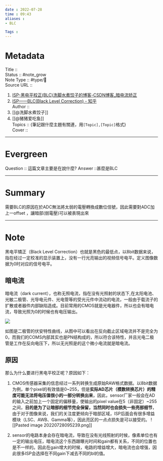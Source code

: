 ```yaml
---
date : 2022-07-28
time : 09:43
aliases :
- BLC

Tags : 
---
```

# Metadata
Title :: <br>
Status :: #note_grow <br>
Note Type :: #type/📰<br>
Source URL ::
1. [ISP-黑电平校正(BLC)洗脚水煮饺子的博客-CSDN博客_暗电流矫正](https://blog.csdn.net/xiaoyouck/article/details/72824534)
2. [ISP——BLC(Black Level Correction) - 知乎](https://zhuanlan.zhihu.com/p/386487708)<br>
Author ::
1. [[@洗脚水煮饺子]]
2. [[@猪猪爱吃鱼]]<br>
Topics :: {筆記跟什麼主題有關連，用`[Topic],[Topic]`格式}<br>
Cover ::

---
# Evergreen
Question :: 這篇文章主要是在說什麼?
Answer ::甚麼是BLC

---

# Summary
 需要BLC的原因在於ADC無法將太弱的電壓轉換成數位信號，因此需要對ADC加上一offset ，讓暗部(弱電壓)可以被表現出來
 
---

# Note

黑电平矯正（Black Level Correction）也就是黑色的最低点，以8bit数据来说，指在经过一定校准的显示装置上，没有一行光亮输出的视频信号电平。定义图像数据为0时对应的信号电平。

## 暗电流

暗电流（dark current），也称无照电流，指在没有光照射的状态下,在太阳电池、光敏二极管、光导电元件、光电管等的受光元件中流动的电流，一般由于载流子的扩散或者器件内部缺陷造成。目前常用的CMOS就是光电器件，所以也会有暗电流，导致光照为0的时候也有电压输出。

![](https://pic2.zhimg.com/80/v2-bb3450e48c26a9553cfcab978a75ccfd_720w.jpg)

如图是二极管的伏安特性曲线，从图中可以看出在反向截止区域电流并不是完全为0，而我们的COMS内部其实也是PN结构成的，所以符合该特性，并且光电二极管是工作在反向电压下，所以无光照是的这个微小电流就是暗电流。

## 原因
那么为什么要进行黑电平校正呢？原因如下：

1. CMOS传感器采集的信息经过一系列转换生成原始RAW格式数据。以8bit数据为例，单个pixel的有效值是0~255，但是**实际AD芯片（模数转换芯片）的精度可能无法将电压值很小的一部分转换出来**，因此，sensor厂家一般会在AD的输入之前加上一个固定的偏移量，使输出的pixel value在5（非固定）~255之间，**目的是为了让暗部的细节完全保留，当然同时也会损失一些亮部细节**，由于对于图像来说，我们的关注度更倾向于暗部区域，ISP后面会有很多增益模块（LSC、AWB、Gamma等），因此亮区的一点点损失是可以接受的。
   ![[Pasted image 20220728095239.png]]

2. sensor的电路本身会存在暗电流，导致在没有光线照射的时候，像素单位也有一定的输出电压，暗电流这个东西跟曝光时间和gain都有关系，不同的位置也是不一样的。因此在gain增大的时候，电路的增益增大，暗电流也会增强，因此很多ISP会选择在不同gain下减去不同的bl的值。
